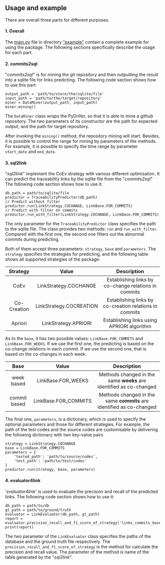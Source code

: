 ## Usage and example

There are overall three parts for different purposes. 

#### 1. Overall 

The [main.py](../example/main.py) file in directory ["example"](../example) contain a complete example for using the 
package. The following sections specifically describe the usage for each part. 

#### 2. commits2sql 

"*commits2sql*" is for mining the git repository and then outputting the result into a sqlite file for 
links predicting. 
The following code section shows how to use this part: 

```
output_path = 'path/to/store/the/sqlite/file'
input_path = 'path/to/the/target/repository'
miner = DataMiner(output_path, input_path)
miner.mining()
```

The `DataMiner` class wraps the PyDriller, so that it is able to mine a github repository. The two parameters of its 
constructor are the path for expected output, and the path for target repository. 

After invoking the `mining()` method, the repository mining will start. Besides, it is possible to control the range for 
mining by parameters of the methods. For example, it is possible to specify the time range by parameter `start_date` and
`end_date`.

#### 3. sql2link

"*sql2link*" implement the CoEv strategy with various different optimisation. It can predict the traceability links by the
sqlite file from the "*commits2sql*" 
The following code section shows how to use it:

```
db_path = path/to/sqlite/file
predictor = TraceabilityPredictor(db_path)
// Predict without filter
predictor.run(LinkStrategy.COCHANGE, LinkBase.FOR_COMMITS)
// Predict with filter on commits 
predictor.run_with_filter(LinkStrategy.COCHANGE, LinkBase.FOR_COMMITS)
``` 

The only parameter for the `TraceabilityPredictor` class specifies the path to the sqlite file. The class provides two
methods: `run` and `run_with_filter`. Compared with the first one, the second one filters out the abnormal commits 
during predicting. 

Both of them accept three parameters: `strategy`, `base` and `parameters`. The `strategy` specifies the strategies for 
predicting, and the following table shows all supported strategies of the package: 

|   Strategy  |          Value          |                       Description                      |
|:-----------:|:-----------------------:|:------------------------------------------------------:|
|     CoEv    | LinkStrategy.COCHANGE   | Establishing links by co-change relations in commits   |
| Co-Creation | LinkStrategy.COCREATION | Establishing links by co-creation relations in commits |
|   Apriori   | LinkStrategy.APRIORI    | Establishing links using APRIORI algorithm             |

As to the `base`, it has two possible values: `LinkBase.FOR_COMMITS` and  `LinkBase.FOR_WEEKS`. If we use the first one,
the predicting is based on the co-change relations in each commit. If we use the second one, that is based on the 
co-changes in each week. 

|     Base     |         Value        |                              Description                             |
|:------------:|:--------------------:|:--------------------------------------------------------------------:|
|  week based  | LinkBase.FOR_WEEKS   | Methods changed in the same **weeks** are identified as co-changed   |
| commit based | LinkBase.FOR_COMMITS | Methods changed in the same **commits** are identified as co-changed |

The final one, `parameters`, is a dictionary, which is used to specify the optional parameters and those for different 
strategies. For example,  the path of the test codes and the source codes are customisable by delivering the following 
dictionary with two key-value pairs 
```
strategy = LinkStrategy.COCHANGE
base = LinkBase.FOR_COMMITS
parameters = {
    'tested_path': 'path/to/source/codes', 
    'test_path': 'path/to/test/codes'
}
predictor.run(strategy, base, parameters)
```

#### 4. evaluator4link
'*evaluator4link*' is used to evaluate the precision and recall of the predicted links. 
The following code section shows how to use it:
```
db_path = path/to/db
gt_path = path/to/ground/truth
evaluator = LinkEvaluator(db_path, gt_path)
report = evaluator.precision_recall_and_f1_score_of_strategy('links_commits_based_cochanged')
print(report)
```

The two parameter of the `LinkEvaluator` class specifies the paths of the database and the ground truth file 
respectively. The `precision_recall_and_f1_score_of_strategy` is the method for calculate the precision and recall 
value. The parameter of the method is name of the table generated by the "*sql2link*". 
